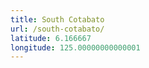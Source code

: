 ```yaml
---
title: South Cotabato
url: /south-cotabato/
latitude: 6.166667
longitude: 125.00000000000001
---
```

